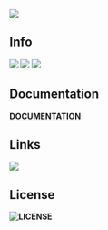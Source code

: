 ![](https://cdn.discordapp.com/attachments/874674873518137455/988202818932461638/BackgroundEraser_20220620_050044506.png)
<b>

<h2>Info</h2>

![](https://img.shields.io/badge/WhiteCore_created_by-Harxi-ff69b4)
![](https://img.shields.io/badge/WhiteCore_verison-0.0.1-ff69b4)
![](https://img.shields.io/github/stars/Harxi/WhiteCore?color=ff69b4&label=WhiteCore%20Stars&logoColor=ff69b4)
<h2>Documentation</h2>

[DOCUMENTATION](https://goo.su/tt7ffWD)

<h2>Links</h2>

[![](https://img.shields.io/discord/980921193949450281?color=ff69b4&label=WhiteCore%20Discord%20Server)](https://discord.gg/cjT9Dpm7vf)

<h2 >License</h2>

![LICENSE](https://img.shields.io/badge/LICENSE-MIT-ff69b4)
</b>
